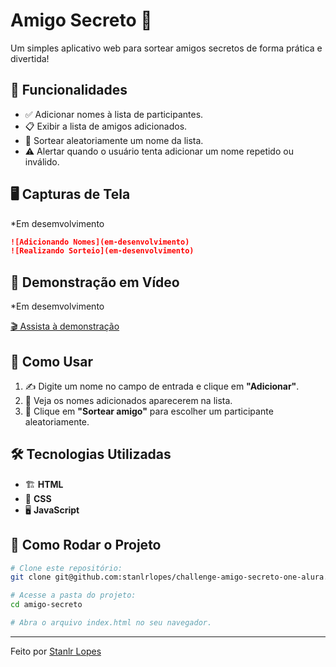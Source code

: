 # Amigo Secreto 🎁

Um simples aplicativo web para sortear amigos secretos de forma prática e divertida!

## 🚀 Funcionalidades
- ✅ Adicionar nomes à lista de participantes.
- 📋 Exibir a lista de amigos adicionados.
- 🎲 Sortear aleatoriamente um nome da lista.
- ⚠️ Alertar quando o usuário tenta adicionar um nome repetido ou inválido.

## 🖥️ Capturas de Tela
*Em desemvolvimento

```markdown
![Adicionando Nomes](em-desenvolvimento)
![Realizando Sorteio](em-desenvolvimento)
```

## 🎥 Demonstração em Vídeo
*Em desemvolvimento

[🎬 Assista à demonstração](em-desenvolvimento)

## 📜 Como Usar
1. ✍️ Digite um nome no campo de entrada e clique em **"Adicionar"**.
2. 👀 Veja os nomes adicionados aparecerem na lista.
3. 🎯 Clique em **"Sortear amigo"** para escolher um participante aleatoriamente.

## 🛠️ Tecnologias Utilizadas
- 🏗️ **HTML**
- 🎨 **CSS**
- 🖥️ **JavaScript**

## 📌 Como Rodar o Projeto
```bash
# Clone este repositório:
git clone git@github.com:stanlrlopes/challenge-amigo-secreto-one-alura.git

# Acesse a pasta do projeto:
cd amigo-secreto

# Abra o arquivo index.html no seu navegador.
```
---

Feito por [Stanlr Lopes](https://github.com/stanlrlopes)
